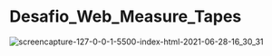 # Desafio_Web_Measure_Tapes

![screencapture-127-0-0-1-5500-index-html-2021-06-28-16_30_31](https://user-images.githubusercontent.com/18336972/123693233-325d4280-d82e-11eb-8767-310ad7272af1.png)
